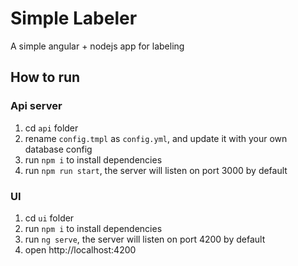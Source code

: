 # Simple Labeler

A simple angular + nodejs app for labeling

## How to run

### Api server
1. cd `api` folder
2. rename `config.tmpl` as `config.yml`, and update it with your own database config
3. run `npm i` to install dependencies
4. run `npm run start`, the server will listen on port 3000 by default

### UI
1. cd `ui` folder
2. run `npm i` to install dependencies
3. run `ng serve`, the server will listen on port 4200 by default
4. open http://localhost:4200
